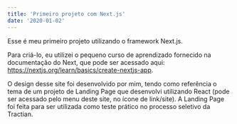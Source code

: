 ```yaml
---
title: 'Primeiro projeto com Next.js'
date: '2020-01-02'
---
```


Esse é meu primeiro projeto utilizando o framework Next.js.

Para criá-lo, eu utilizei o pequeno curso de aprendizado fornecido na documentação do Next, que pode ser acessado aqui: https://nextjs.org/learn/basics/create-nextjs-app.

O design desse site foi desenvolvido por mim, tendo como referência o tema de um projeto de Landing Page que desenvolvi utilizando React (pode ser acessado pelo menu deste site, no ícone de link/site). A Landing Page foi feita para ser utilizada como teste prático no processo seletivo da Tractian.
